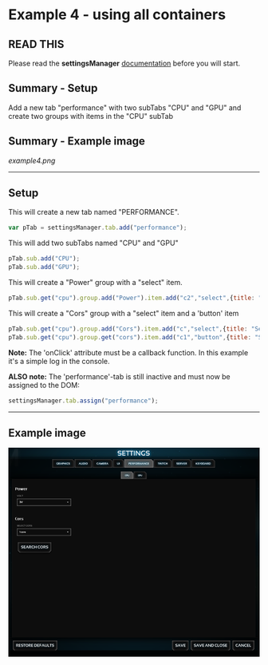 Example 4 - using all containers
=====================

## READ THIS ##
Please read the **settingsManager** [documentation](../../) before you will start.

## Summary - Setup ##
Add a new tab "performance" with two subTabs "CPU" and "GPU" and create two groups with items in the "CPU" subTab

## Summary - Example image ##
_example4.png_

*******************************************************************************
## Setup ##

This will create a new tab named "PERFORMANCE".

```javascript
var pTab = settingsManager.tab.add("performance");
```

This will add two subTabs named "CPU" and "GPU"

```javascript
pTab.sub.add("CPU");
pTab.sub.add("GPU");
```

This will create a "Power" group with a "select" item.
```javascript
pTab.sub.get("cpu").group.add("Power").item.add("c2","select",{title: "Volt", options: {3: "3V",6: "6V",100:"100V"},default: 3});
```

This will create a "Cors" group with a "select" item and a 'button' item
```javascript
pTab.sub.get("cpu").group.add("Cors").item.add("c","select",{title: "Select Cors", options: {1: "1 core",2: "2 cores",3: "3 cores",4: "4 cores"},columns: 4});
pTab.sub.get("cpu").group.get("cors").item.add("c1","button",{title: "Search Cors", onClick: function(){console.log("CLICKED!")}});
```

**Note:** The 'onClick' attribute must be a callback function. In this example it's a simple log in the console.

**ALSO note:** The 'performance'-tab is still inactive and must now be assigned to the DOM:

```javascript
settingsManager.tab.assign("performance");
```

*******************************************************************************
## Example image ##
![this image is missing](example4_final.png "Example 4")
